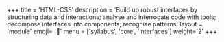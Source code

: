 +++
title = 'HTML-CSS'
description = 'Build up robust interfaces by structuring data and interactions; analyse and interrogate code with tools; decompose interfaces into components; recognise patterns'
layout = 'module'
emoji= '📇'
menu = ['syllabus', 'core', 'interfaces']
weight='2'
+++

